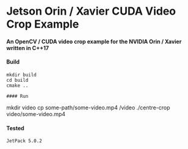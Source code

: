 # Jetson Orin / Xavier CUDA Video Crop Example
#### An OpenCV / CUDA video crop example for the NVIDIA Orin / Xavier written in C++17

#### Build
```
mkdir build
cd build
cmake ..

#### Run
```
mkdir video
cp some-path/some-video.mp4 /video
./centre-crop video/some-video.mp4

#### Tested
```
JetPack 5.0.2
